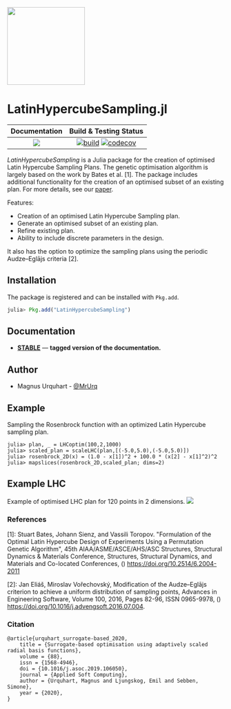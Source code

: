<img src="docs/src/assets/logo.png" width="180">

# LatinHypercubeSampling.jl

| **Documentation** | **Build & Testing Status** |
|:-----------------:|:--------------------------:|
[![][docs-stable-img]][docs-stable-url] | [![build](https://github.com/MrUrq/LatinHypercubeSampling.jl/workflows/CI/badge.svg)](https://github.com/MrUrq/LatinHypercubeSampling.jl/actions?query=workflow%3ACI) [![codecov](https://codecov.io/gh/MrUrq/LatinHypercubeSampling.jl/branch/master/graph/badge.svg)](https://codecov.io/gh/MrUrq/LatinHypercubeSampling.jl) | 

*LatinHypercubeSampling* is a Julia package for the creation of optimised Latin Hypercube Sampling Plans. The genetic optimisation algorithm is largely based on the work by Bates et al. [1]. The package includes additional functionality for the creation of an optimised subset of an existing plan. For more details, see our [paper](https://doi.org/10.1016/j.asoc.2019.106050).

Features:

* Creation of an optimised Latin Hypercube Sampling plan.
* Generate an optimised subset of an existing plan.
* Refine existing plan.
* Ability to include discrete parameters in the design.

It also has the option to optimize the sampling plans using the periodic Audze–Eglājs criteria [2].

## Installation

The package is registered and can be installed with `Pkg.add`.

```julia
julia> Pkg.add("LatinHypercubeSampling")
```

## Documentation

- [**STABLE**][docs-stable-url] &mdash; **tagged version of the documentation.**


## Author

- Magnus Urquhart - [@MrUrq](https://github.com/MrUrq/)

[docs-stable-img]: https://img.shields.io/badge/docs-stable-blue.svg
[docs-stable-url]: https://MrUrq.github.io/LatinHypercubeSampling.jl/stable

## Example 
Sampling the Rosenbrock function with an optimized Latin Hypercube sampling plan.
```julia-repl
julia> plan, _ = LHCoptim(100,2,1000)
julia> scaled_plan = scaleLHC(plan,[(-5.0,5.0),(-5.0,5.0)])
julia> rosenbrock_2D(x) = (1.0 - x[1])^2 + 100.0 * (x[2] - x[1]^2)^2
julia> mapslices(rosenbrock_2D,scaled_plan; dims=2)
```

## Example LHC
Example of optimised LHC plan for 120 points in 2 dimensions.
<img src="docs/src/assets/120p2d.png">

### References
[1]: Stuart Bates, Johann Sienz, and Vassili Toropov. "Formulation of the Optimal Latin Hypercube Design of Experiments Using a Permutation Genetic Algorithm", 45th AIAA/ASME/ASCE/AHS/ASC Structures, Structural Dynamics & Materials Conference, Structures, Structural Dynamics, and Materials and Co-located Conferences, () https://doi.org/10.2514/6.2004-2011

[2]: Jan Eliáš, Miroslav Vořechovský, Modification of the Audze–Eglājs criterion to achieve a uniform distribution of sampling points, Advances in Engineering Software, Volume 100, 2016, Pages 82-96, ISSN 0965-9978, () https://doi.org/10.1016/j.advengsoft.2016.07.004.

### Citation
```
@article{urquhart_surrogate-based_2020,
	title = {Surrogate-based optimisation using adaptively scaled radial basis functions},
	volume = {88},
	issn = {1568-4946},
	doi = {10.1016/j.asoc.2019.106050},
	journal = {Applied Soft Computing},
	author = {Urquhart, Magnus and Ljungskog, Emil and Sebben, Simone},
	year = {2020},
}
```
